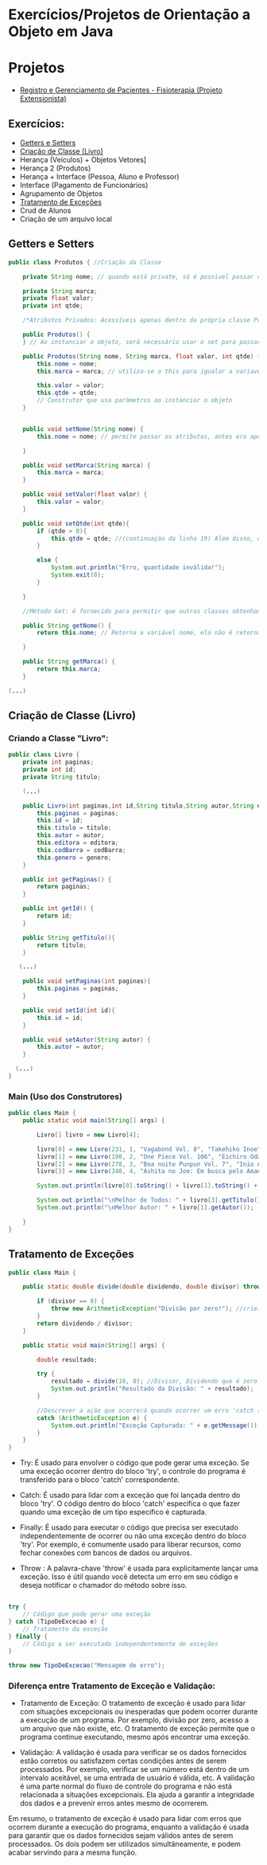 # Exercícios/Projetos de Orientação a Objeto em Java

# Projetos

* [Registro e Gerenciamento de Pacientes - Fisioterapia (Projeto Extensionista)](https://github.com/LMolinaro01/Registro-e-Gerenciamento-de-Pacientes)

## Exercícios:
* [Getters e Setters](#getset)
* [Criação de Classe (Livro)](#livro)
* Herança (Veículos) + Objetos Vetores]
* Herança 2 (Produtos)
* Herança + Interface (Pessoa, Aluno e Professor)
* Interface (Pagamento de Funcionários)
* Agrupamento de Objetos
* [Tratamento de Exceções](#tratamentoexcecoes)
* Crud de Alunos
* Criação de um arquivo local

## Getters e Setters <a name="getset"></a>

``` java
public class Produtos { //Criação da Classe

    private String nome; // quando está private, só é possivel passar os atributos do objeto atrvés de parâmetros e usando o método set

    private String marca;
    private float valor;
    private int qtde;

    /*Atributos Privados: Acessíveis apenas dentro da própria classe Produtos. Isso, encapsula o estado interno da classe e evita acessos diretos externos */

    public Produtos() {
    } // Ao instanciar o objeto, será necessário usar o set para passar os atributos necessários

    public Produtos(String nome, String marca, float valor, int qtde) {
        this.nome = nome;
        this.marca = marca; // utiliza-se o this para igualar a variavel do parâmetro com a variável declarada na linha 4

        this.valor = valor;
        this.qtde = qtde;
        // Construtor que usa parâmetros ao instanciar o objeto
    }


    public void setNome(String nome) {
        this.nome = nome; // permite passar os atributos, antes era apenas por parâmetro, visto que a variável era privada.

    }

    public void setMarca(String marca) {
        this.marca = marca;
    }

    public void setValor(float valor) {
        this.valor = valor;
    }

    public void setQtde(int qtde){
        if (qtde > 0){
            this.qtde = qtde; //(continuação da linha 19) Além disso, dá pra colocar condições do que pode entrar na variável (Ex: Limite de qtde)
        }

        else {
            System.out.println("Erro, quantidade inválida!");
            System.exit(0);
        }

    }

    //Método Get: é fornecido para permitir que outras classes obtenham esses valores de forma controlada. Isso é uma comum prática de encapsulamento para fornecer acesso controlado aos atributos privados.

    public String getNome() {
        return this.nome; // Retorna a variável nome, ela não é retornável ao privar a variável nome da linha 3

    }

    public String getMarca() {
        return this.marca;
    }

(...)
```

## Criação de Classe (Livro) <a name="livro"></a>

### Criando a Classe "Livro":
``` java
public class Livro {
    private int paginas;
    private int id;
    private String titulo;

    (...)

    public Livro(int paginas,int id,String titulo,String autor,String editora,String codBarra, String genero) {
        this.paginas = paginas;
        this.id = id;
        this.titulo = titulo;
        this.autor = autor;
        this.editora = editora;
        this.codBarra = codBarra;
        this.genero = genero;
    }

    public int getPaginas() {
        return paginas;
    }

    public int getId() {
        return id;
    }

    public String getTitulo(){
        return titulo;
    }

   (...)

    public void setPaginas(int paginas){
        this.paginas = paginas;
    }

    public void setId(int id){
        this.id = id;
    }

    public void setAutor(String autor) {
        this.autor = autor;
    }

  (...)
}
```

### Main (Uso dos Construtores)
``` java
public class Main {
    public static void main(String[] args) {

        Livro[] livro = new Livro[4];

        livro[0] = new Livro(231, 1, "Vagabond Vol. 8", "Takehiko Inoe","Panini","20032-12312", "Histórico/Samurai");
        livro[1] = new Livro(198, 2, "One Piece Vol. 106", "Eichiro Oda", "Panini", "20032-12313", "Aventura");
        livro[2] = new Livro(278, 3, "Boa noite Punpun Vol. 7", "Inio Asano", "JBC", "20003-1232", "Drama");
        livro[3] = new Livro(348, 4, "Ashita no Joe: Em busca pelo Amanhã Vol. 1", "Tetsuya Chiba e Ikki Kajiwara", "New Pop","230203-12334", "Drama/Esporte");

        System.out.println(livro[0].toString() + livro[1].toString() + livro[2].toString() + livro[3].toString());

        System.out.println("\nMelhor de Todos: " + livro[3].getTitulo());
        System.out.println("\nMelhor Autor: " + livro[1].getAutor());

    }
}
```

## Tratamento de Exceções <a name = "tratamentoexcecoes"> </a>

``` java
public class Main {

    public static double divide(double dividendo, double divisor) throws ArithmeticException { //throws exception (cria uma exceção do erro do tipo aritmético) {

        if (divisor == 0) {
            throw new ArithmeticException("Divisão por zero!"); //criei minha própria exceção (Obs: exceção não é validação)
        }
        return dividendo / divisor;
    }

    public static void main(String[] args) {

        double resultado;

        try {
            resultado = divide(10, 0); //Divisor, Dividendo que é zero (tem que dar erro)
            System.out.println("Resultado da Divisão: " + resultado);
        }

        //Descrever a ação que ocorrerá quando ocorrer um erro 'catch (tipo_do_erro)'
        catch (ArithmeticException e) {
            System.out.println("Exceção Capturada: " + e.getMessage());
        }
    }
}

```    

   - Try: É usado para envolver o código que pode gerar uma exceção. Se uma exceção ocorrer dentro do bloco 'try', o controle do programa é transferido para o bloco 'catch' correspondente.
   
   - Catch: É usado para lidar com a exceção que foi lançada dentro do bloco 'try'. O código dentro do bloco 'catch' especifica o que fazer quando uma exceção de um tipo específico é capturada.
   
   - Finally: É usado para executar o código que precisa ser executado independentemente de ocorrer ou não uma exceção dentro do bloco 'try'. Por exemplo, é comumente usado para liberar recursos, como fechar conexões com bancos de dados ou arquivos.

   - Throw : A palavra-chave 'throw' é usada para explicitamente lançar uma exceção. Isso é útil quando você detecta um erro em seu código e deseja notificar o chamador do método sobre isso.
     
   ``` java

   try {
       // Código que pode gerar uma exceção
   } catch (TipoDeExcecao e) {
       // Tratamento da exceção
   } finally {
       // Código a ser executado independentemente de exceções
   }

   throw new TipoDeExcecao("Mensagem de erro");

   ```

 ### Diferença entre Tratamento de Exceção e Validação:

   - Tratamento de Exceção: O tratamento de exceção é usado para lidar com situações excepcionais ou inesperadas que podem ocorrer durante a execução de um programa. Por exemplo, divisão por zero, acesso a um arquivo que não existe, etc. O tratamento de exceção permite que o programa continue executando, mesmo após encontrar uma exceção.

   - Validação: A validação é usada para verificar se os dados fornecidos estão corretos ou satisfazem certas condições antes de serem processados. Por exemplo, verificar se um número está dentro de um intervalo aceitável, se uma entrada de usuário é válida, etc. A validação é uma parte normal do fluxo de controle do programa e não está relacionada a situações excepcionais. Ela ajuda a garantir a integridade dos dados e a prevenir erros antes mesmo de ocorrerem.

   Em resumo, o tratamento de exceção é usado para lidar com erros que ocorrem durante a execução do programa, enquanto a validação é usada para garantir que os dados fornecidos sejam válidos antes de serem processados. Os dois podem ser utilizados simultâneamente, e podem acabar servindo para a mesma função.
